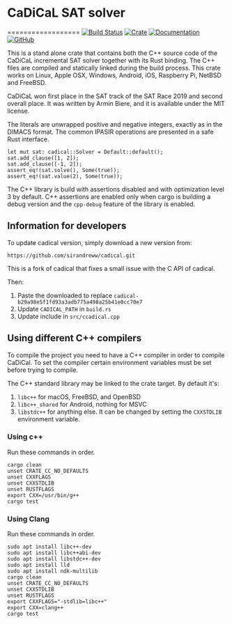# CaDiCaL SAT solver
==================
[![Build Status](https://app.travis-ci.com/mmaroti/cadical-rs.svg?branch=master)](https://app.travis-ci.com/github/mmaroti/cadical-rs)
[![Crate](https://img.shields.io/crates/v/cadical)](https://crates.io/crates/cadical)
[![Documentation](https://docs.rs/cadical/badge.svg)](https://docs.rs/cadical)
[![GitHub](https://img.shields.io/github/license/mmaroti/cadical-rs)](LICENSE)

This is a stand alone crate that contains both the C++ source code of the
CaDiCaL incremental SAT solver together with its Rust binding. The C++
files are compiled and statically linked during the build process. This
crate works on Linux, Apple OSX, Windows, Android, iOS, Raspberry Pi,
NetBSD and FreeBSD.

CaDiCaL won first place in the SAT track of the SAT Race 2019 and second
overall place. It was written by Armin Biere, and it is available under the
MIT license.

The literals are unwrapped positive and negative integers, exactly as in the
DIMACS format. The common IPASIR operations are presented in a safe Rust
interface.

```
let mut sat: cadical::Solver = Default::default();
sat.add_clause([1, 2]);
sat.add_clause([-1, 2]);
assert_eq!(sat.solve(), Some(true));
assert_eq!(sat.value(2), Some(true));
```

The C++ library is build with assertions disabled and with optimization level
3 by default. C++ assertions are enabled only when cargo is building a debug 
version and the `cpp-debug` feature of the library is enabled.


## Information for developers

To update cadical version, simply download a new version from:
```
https://github.com/sirandreww/cadical.git
```
This is a fork of cadical that fixes a small issue with the C API of cadical.

Then:
1. Paste the downloaded to replace `cadical-b29a98e5f1fd93a3adb775a498a25b41e0cc70e7`
2. Update `CADICAL_PATH` in `build.rs`
3. Update include in `src/ccadical.cpp`

## Using different C++ compilers

To compile the project you need to have a C++ compiler in order to compile CaDiCal.
To set the compiler certain environment variables must be set before trying to compile.

The C++ standard library may be linked to the crate target. 
By default it's:
1. `libc++` for macOS, FreeBSD, and OpenBSD
2. `libc++_shared` for Android, nothing for MSVC
3. `libstdc++` for anything else. 
It can be changed by setting the `CXXSTDLIB` environment variable.

### Using c++

Run these commands in order.
```
cargo clean
unset CRATE_CC_NO_DEFAULTS
unset CXXFLAGS
unset CXXSTDLIB
unset RUSTFLAGS
export CXX=/usr/bin/g++
cargo test
```

### Using Clang

Run these commands in order.
```
sudo apt install libc++-dev
sudo apt install libc++abi-dev
sudo apt install libstdc++-dev
sudo apt install lld
sudo apt install ndk-multilib
cargo clean
unset CRATE_CC_NO_DEFAULTS
unset CXXSTDLIB
unset RUSTFLAGS
export CXXFLAGS="-stdlib=libc++"
export CXX=clang++
cargo test
```

